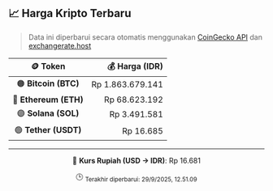 

<!-- HARGA_KRIPTO -->
## 📈 Harga Kripto Terbaru

> Data ini diperbarui secara otomatis menggunakan [CoinGecko API](https://www.coingecko.com/) dan [exchangerate.host](https://exchangerate.host/)

<div align="center">

| 🪙 Token | 💰 Harga (IDR) |
|:------:|---------------:|
| 🟠 **Bitcoin (BTC)**   | Rp 1.863.679.141 |
| 🔵 **Ethereum (ETH)**  | Rp 68.623.192 |
| 🟣 **Solana (SOL)**    | Rp 3.491.581 |
| 🟢 **Tether (USDT)**   | Rp 16.685 |

---

💱 **Kurs Rupiah (USD → IDR)**: Rp 16.681

🕒 <sub>Terakhir diperbarui: 29/9/2025, 12.51.09</sub>

</div>
<!-- /HARGA_KRIPTO -->